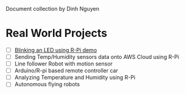 Document collection by Dinh Nguyen 
# Real World Projects
- [ ] [Blinking an LED using R-Pi demo](https://www.hackster.io/)
- [ ] Sending Temp/Humidity sensors data onto AWS Cloud using R-Pi
- [ ] Line follower Robot with motion sensor
- [ ] Arduino/R-pi based remote controller car
- [ ] Analyzing Temperature and Humidity using R-Pi
- [ ] Autonomous flying robots
